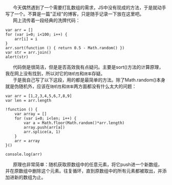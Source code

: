 &nbsp;&nbsp;&nbsp;&nbsp;&nbsp;&nbsp;今天偶然遇到了一个需要打乱数组的需求，JS中没有现成的方法，于是就动手写了一个。不算是一篇"正经"的博客，只是随手记录一下放在这里吧。<br/>&nbsp;&nbsp;&nbsp;&nbsp;&nbsp;&nbsp;网上流传着一段经典的洗牌代码：
```
var arr = []
for (var i=0; i<100; i++) {
    arr[i] = i
}
arr.sort(function () { return 0.5 - Math.random() })
var str = arr.join()
alert(str)
```
&nbsp;&nbsp;&nbsp;&nbsp;&nbsp;&nbsp;代码倒是很简洁，但是是否高效我有点疑问。主要是sort()方法的计算原理，我在网上没有找到，所以对它的`随机性`和`效率`存疑。<br/>&nbsp;&nbsp;&nbsp;&nbsp;&nbsp;&nbsp;于是我自己写了以下这段，用的都是最简单的方法。除了Math.random()本身就是伪随机外，应该在`随机性`和`效率`两方面都没有什么太大的问题：
```
var arr = [1,2,3,4,5,6,7,8,9]
var len = arr.length

!function () {
	var array = []
	for (var i=0; i<len; i++) {
		var a = Math.floor(Math.random()*arr.length)
		array.push(arr[a])
		arr.splice(a, 1)
	}
	arr = array
}()

console.log(arr)
```
&nbsp;&nbsp;&nbsp;&nbsp;&nbsp;&nbsp;原理也非常简单：随机获取原数组中的任意元素，将它push进一个新数组，并在原数组中删除这个元素。往复循环，直到原数组中的所有元素都被取出，并添加进新的数组为止。